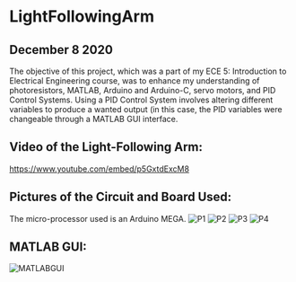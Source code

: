 # LightFollowingArm
## December 8 2020
The objective of this project, which was a part of my ECE 5: Introduction to Electrical Engineering course, was to enhance my understanding of photoresistors, MATLAB, Arduino and Arduino-C, servo motors, and PID Control Systems. Using a PID Control System involves altering different variables to produce a wanted output (in this case, the PID variables were changeable through a MATLAB GUI interface.

## Video of the Light-Following Arm: 
https://www.youtube.com/embed/p5GxtdExcM8


## Pictures of the Circuit and Board Used: 
The micro-processor used is an Arduino MEGA.
![P1](https://user-images.githubusercontent.com/25945365/141716671-eb05de43-8c49-43e2-a8be-e814ea75f36d.PNG)
![P2](https://user-images.githubusercontent.com/25945365/141716674-fc528af1-1e86-488c-bd61-40a68d90712f.PNG)
![P3](https://user-images.githubusercontent.com/25945365/141716675-6754b72b-16c7-4e1d-81f2-18acf8aac7f1.PNG)
![P4](https://user-images.githubusercontent.com/25945365/141716679-15a88d30-de3b-451f-902f-9d63f18b55fa.PNG)

## MATLAB GUI:
![MATLABGUI](https://user-images.githubusercontent.com/25945365/141716782-25c8ef41-1f1c-4d8a-8d5d-184d758340b5.PNG)

